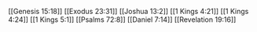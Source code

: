 [[Genesis 15:18]]
[[Exodus 23:31]]
[[Joshua 13:2]]
[[1 Kings 4:21]]
[[1 Kings 4:24]]
[[1 Kings 5:1]]
[[Psalms 72:8]]
[[Daniel 7:14]]
[[Revelation 19:16]]
